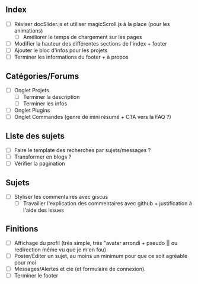 ## Index
- [ ] Réviser docSlider.js et utiliser magicScroll.js à la place (pour les animations)
  - [ ] Améliorer le temps de chargement sur les pages 
- [ ] Modifier la hauteur des différentes sections de l'index + footer
- [ ] Ajouter le bloc d'infos pour les projets
- [ ] Terminer les informations du footer + à propos

## Catégories/Forums
- [ ] Onglet Projets
  - [ ] Terminer la description
  - [ ] Terminer les infos 
- [ ] Onglet Plugins
- [ ] Onglet Commandes (genre de mini résumé + CTA vers la FAQ ?)

## Liste des sujets
- [ ] Faire le template des recherches par sujets/messages ?
- [ ] Transformer en blogs ?
- [ ] Vérifier la pagination

## Sujets
- [ ] Styliser les commentaires avec giscus
  - [ ] Travailler l'explication des commentaires avec github + justification à l'aide des issues

## Finitions
- [ ] Affichage du profil (très simple, très "avatar arrondi + pseudo || ou redirection même vu que je m'en fou)
- [ ] Poster/Éditer un sujet, au moins un minimum pour que ce soit agréable pour moi
- [ ] Messages/Alertes et cie (et formulaire de connexion).
- [ ] Terminer le footer

